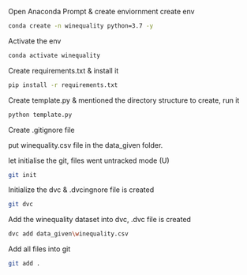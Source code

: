 Open Anaconda Prompt & create enviornment
create env
```bash
conda create -n winequality python=3.7 -y
```

Activate the env
```bash
conda activate winequality
```

Create requirements.txt & install it
```bash
pip install -r requirements.txt
```

Create template.py & mentioned the directory structure to create, run it
```bash
python template.py
```

Create .gitignore file

put winequality.csv file in the data_given folder. 

let initialise the git, files went untracked mode (U)
```bash
git init
```
Initialize the dvc & .dvcingnore file is created
```bash
git dvc
```
Add the winequality dataset into dvc, .dvc file is created
```bash
dvc add data_given\winequality.csv
```

Add all files into git
```bash
git add .
```